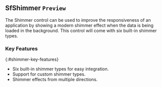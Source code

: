 ## SfShimmer `Preview`

The Shimmer control can be used to improve the responsiveness of an application by showing a modern shimmer effect when the data is being loaded in the background. This control will come with six built-in shimmer types.

### Key Features
{:#shimmer-key-features}

* Six built-in shimmer types for easy integration.
* Support for custom shimmer types.
* Shimmer effects from multiple directions.